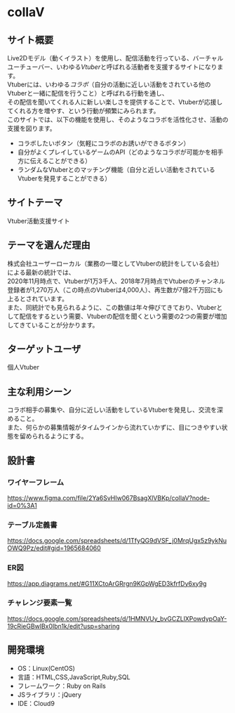 # collaV

## サイト概要
Live2Dモデル（動くイラスト）を使用し、配信活動を行っている、バーチャルユーチューバー、いわゆる*Vtuber*と呼ばれる活動者を支援するサイトになります。<br>
Vtuberには、いわゆる*コラボ*（自分の活動に近しい活動をされている他のVtuberと一緒に配信を行うこと）と呼ばれる行動を通し、<br>
その配信を聞いてくれる人に新しい楽しさを提供することで、Vtuberが応援してくれる方を増やす、という行動が頻繁にみられます。<br>
このサイトでは、以下の機能を使用し、そのようなコラボを活性化させ、活動の支援を図ります。<br>
* コラボしたいボタン（気軽にコラボのお誘いができるボタン）
* 自分がよくプレイしているゲームのAPI（どのようなコラボが可能かを相手方に伝えることができる）
* ランダムなVtuberとのマッチング機能（自分と近しい活動をされているVtuberを発見することができる）

## サイトテーマ
Vtuber活動支援サイト

## テーマを選んだ理由
株式会社ユーザーローカル（業務の一環としてVtuberの統計をしている会社）による最新の統計では、<br>
2020年11月時点で、Vtuberが1万3千人、2018年7月時点でVtuberのチャンネル登録者が1,270万人（この時点のVtuberは4,000人）、再生数が7億2千万回にも上るとされています。<br>
また、同統計でも見られるように、この数値は年々伸びてきており、Vtuberとして配信をするという需要、Vtuberの配信を聞くという需要の2つの需要が増加してきていることが分かります。<br>

## ターゲットユーザ
個人Vtuber

## 主な利用シーン
コラボ相手の募集や、自分に近しい活動をしているVtuberを発見し、交流を深めること。<br>
また、何らかの募集情報がタイムラインから流れていかずに、目につきやすい状態を留められるようにする。<br>

## 設計書
### ワイヤーフレーム
https://www.figma.com/file/2Ya6SvHIw067BsagXlVBKp/collaV?node-id=0%3A1

### テーブル定義書
https://docs.google.com/spreadsheets/d/1TfyQG9dVSF_j0MrqUgx5z9ykNuOWQ9Pz/edit#gid=1965684060

### ER図
https://app.diagrams.net/#G11XCtoArGRrgn9KGpWgED3kfrfDy6xy9g

### チャレンジ要素一覧
<https://docs.google.com/spreadsheets/d/1HMNVUy_bvGCZLlXPowdypOaY-19cRieGBwlBx0Ibn1k/edit?usp=sharing>

## 開発環境
- OS：Linux(CentOS)
- 言語：HTML,CSS,JavaScript,Ruby,SQL
- フレームワーク：Ruby on Rails
- JSライブラリ：jQuery
- IDE：Cloud9